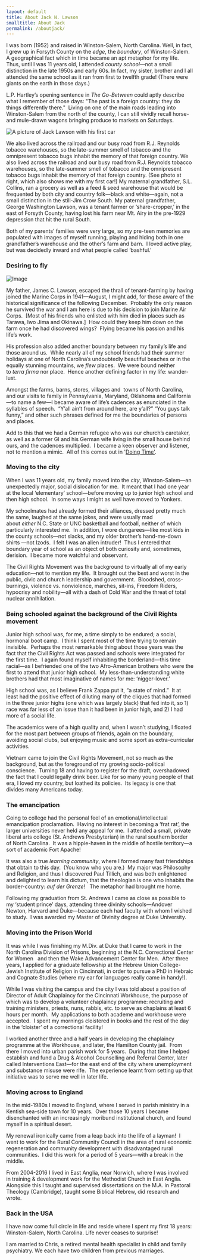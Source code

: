 ```yaml
---
layout: default
title: About Jack N. Lawson
smalltitle: About Jack
permalink: /aboutjack/
---
```


I was born (1952) and raised in Winston-Salem, North Carolina. Well, in fact, I grew up in Forsyth County on the _edge_, the _boundary_, of Winston-Salem. A geographical fact which in time became an apt metaphor for my life. Thus, until I was 11 years old, I attended _county school_—not a small distinction in the late 1950s and early 60s. In fact, my sister, brother and I all attended the same school as it ran from first to twelfth grade! (There were giants on the earth in those days.)

L.P. Hartley’s opening sentence in _The Go-Between_ could aptly describe what I remember of those days: "The past is a foreign country: they do things differently there."  Living on one of the main roads leading into Winston-Salem from the north of the county, I can still vividly recall horse- and mule-drawn wagons bringing produce to markets on Saturdays.

![A picture of Jack Lawson with his first car](http://jacknlawson.com/images/first-car.jpg)

We also lived across the railroad and our busy road from R.J. Reynolds tobacco warehouses, so the late-summer smell of tobacco and the omnipresent tobacco bugs inhabit the memory of that foreign country. We also lived across the railroad and our busy road from R.J. Reynolds tobacco warehouses, so the late-summer smell of tobacco and the omnipresent tobacco bugs inhabit the memory of that foreign country. (See photo at right, which also shows me with my first car!) My maternal grandfather, S.L. Collins, ran a grocery as well as a feed & seed warehouse that would be frequented by both city and country folk—black and white—again, not a small distinction in the still-Jim Crow South. My paternal grandfather, George Washington Lawson, was a tenant farmer or ‘share-cropper,’ in the east of Forsyth County, having lost his farm near Mt. Airy in the pre-1929 depression that hit the rural South. 

Both of my parents’ families were very large, so my pre-teen memories are populated with images of myself running, playing and hiding both in one grandfather’s warehouse and the other’s farm and barn.  I loved active play, but was decidedly inward and what people called ‘bashful.’

### Desiring to fly

![Image](http://jacknlawson.com/images/jacksdad.jpg)

My father, James C. Lawson, escaped the thrall of tenant-farming by having joined the Marine Corps in 1941—August, I might add, for those aware of the historical significance of the following December.  Probably the only reason he survived the war and I am here is due to his decision to join Marine Air Corps.  [Most of his friends who enlisted with him died in places such as Tarawa, Iwo Jima and Okinawa.]  How could they keep him down on the farm once he had discovered wings?  Flying became his passion and his life’s work. 

His profession also added another boundary between my family’s life and those around us.  While nearly all of my school friends had their summer holidays at one of North Carolina’s undoubtedly beautiful beaches or in the equally stunning mountains, we _flew_ places.  We were bound neither to _terra firma_ nor place.  Hence another defining factor in my life: wander-lust.

Amongst the farms, barns, stores, villages and  towns of North Carolina, and our visits to family in Pennsylvania, Maryland, Oklahoma and California—to name a few—I became aware of life’s cadences as enunciated in the syllables of speech.  “Y’all ain’t from around here, are y’all?” “You guys talk funny,” and other such phrases defined for me the boundaries of persons and places.   

Add to this that we had a German refugee who was our church’s caretaker, as well as a former GI and his German wife living in the small house behind ours, and the cadences multiplied.  I became a keen observer and listener, not to mention a mimic.  All of this comes out in '[Doing Time'](http://jacknlawson.com/doingtime.html).

### Moving to the city

When I was 11 years old, my family moved into the _city_, Winston-Salem—an unexpectedly major, social dislocation for me.  It meant that I had one year at the local ‘elementary’ school—before moving up to junior high school and then high school.  In some ways I might as well have moved to Yonkers. 

My schoolmates had already formed their alliances, dressed pretty much the same, laughed at the same jokes, and were usually mad about _either_ N.C. State or UNC basketball and football, neither of which particularly interested me.  In addition, I wore dungarees—like most kids in the county schools—not slacks, and my older brother’s hand-me-down shirts —not Izods.  I felt I was an alien intruder!  Thus I entered that boundary year of school as an object of both curiosity and, sometimes, derision.  I became more watchful and observant.

The Civil Rights Movement was the background to virtually all of my early education—not to mention my life.  It brought out the best and worst in the public, civic and church leadership and government.  Bloodshed, cross-burnings, violence vs. nonviolence, marches, sit-ins, Freedom Riders, hypocrisy and nobility—all with a dash of Cold War and the threat of total nuclear annihilation.

### Being schooled against the background of the Civil Rights movement

Junior high school was, for me, a time simply to be endured; a social, hormonal boot camp.  I think I spent most of the time trying to remain invisible.  Perhaps the most remarkable thing about those years was the fact that the Civil Rights Act was passed and schools were integrated for the first time.  I again found myself inhabiting the borderland—this time racial—as I befriended one of the two Afro-American brothers who were the first to attend that junior high school.  My less-than-understanding white brothers had that most imaginative of names for me: ‘nigger-lover.’

High school was, as I believe Frank Zappa put it, “a state of mind.”  It at least had the positive effect of diluting many of the cliques that had formed in the three junior highs (one which was largely black) that fed into it, so 1) race was far less of an issue than it had been in junior high, and 2) I had more of a social life.

The academics were of a high quality and, when I wasn’t studying, I floated for the most part between groups of friends, again on the boundary, avoiding social clubs, but enjoying music and some sport as extra-curricular activities.

Vietnam came to join the Civil Rights Movement, not so much as the background, but as the foreground of my growing socio-political conscience.  Turning 18 and having to register for the draft, overshadowed the fact that I could legally drink beer. Like for so many young people of that era, I loved my country, but loathed its policies.  Its legacy is one that divides many Americans today.

### The emancipation

Going to college had the personal feel of an emotional/intellectual emancipation proclamation.  Having no interest in becoming a ‘frat rat’, the larger universities never held any appeal for me.  I attended a small, private liberal arts college (St. Andrews Presbyterian) in the rural southern border of North Carolina.  It was a hippie-haven in the middle of hostile territory—a sort of academic Fort Apache! 

It was also a true _learning community_, where I formed many fast friendships that obtain to this day.  (You know who you are.)  My major was Philosophy and Religion, and thus I discovered Paul Tillich, and was both enlightened and delighted to learn his dictum, that the theologian is one who inhabits the border-country: _auf der Grenze_!   The metaphor had brought me home. 

Following my graduation from St. Andrews I came as close as possible to my ‘student prince’ days, attending three divinity schools—Andover Newton, Harvard and Duke—because each had faculty with whom I wished to study.  I was awarded my Master of Divinity degree at Duke University. 

### Moving into the Prison World

It was while I was finishing my M.Div. at Duke that I came to work in the North Carolina Division of Prisons, beginning at the N.C. Correctional Center for Women   and then the Wake Advancement Center for Men.  After three years, I applied for a graduate fellowship at the Hebrew Union College-Jewish Institute of Religion in Cincinnati, in order to pursue a PhD in Hebraic and Cognate Studies (where my ear for languages really came in handy!). 

While I was visiting the campus and the city I was told about a position of Director of Adult Chaplaincy for the Cincinnati Workhouse, the purpose of which was to develop a volunteer chaplaincy programme: recruiting and training ministers, priests, nuns, rabbis, etc. to serve as chaplains at least 6 hours per month.  My applications to both academe and workhouse were accepted.  I spent my mornings cloistered in books and the rest of the day in the ‘cloister’ of a correctional facility!

I worked another three and a half years in developing the chaplaincy programme at the Workhouse, and later, the Hamilton County jail.  From there I moved into urban parish work for 5 years.  During that time I helped establish and fund a Drug & Alcohol Counselling and Referral Center, later called Interventions East—for the east end of the city where unemployment and substance misuse were rife.  The experience learnt from setting up that initiative was to serve me well in later life.

### Moving across to England

In the mid-1980s I moved to England, where I served in parish ministry in a Kentish sea-side town for 10 years.  Over those 10 years I became disenchanted with an increasingly moribund institutional church, and found myself in a spiritual desert. 

My renewal ironically came from a leap back into the life of a layman!  I went to work for the Rural Community Council in the area of rural economic regeneration and community development with disadvantaged rural communities.  I did this work for a period of 5 years—with a break in the middle.

From 2004-2016 I lived in East Anglia, near Norwich, where I was involved in training & development work for the Methodist Church in East Anglia.  Alongside this I taught and supervised dissertations on the M.A. in Pastoral Theology (Cambridge), taught some Biblical Hebrew, did research and wrote.

### Back in the USA

I have now come full circle in life and reside where I spent my first 18 years: Winston-Salem, North Carolina. Life never ceases to surprise!

I am married to Chris, a retired mental health specialist in child and family psychiatry.  We each have two children from previous marriages.



 
